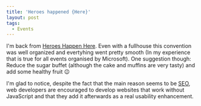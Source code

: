 ```yaml
---
title: 'Heroes happened {Here}'
layout: post
tags:
  - Events
---
```

I'm back from [Heroes Happen Here](http://www.microsoft.com/belux/heroeshappenhere/default.aspx). Even with a fullhouse this convention was well organized and evertyhing went pretty smooth (In my experience that is true for all events organised by Microsoft). One suggestion though: Reduce the sugar buffet (although the cake and muffins are very tasty) and add some healthy fruit 😉

I'm glad to notice, despite the fact that the main reason seems to be [SEO](http://en.wikipedia.org/wiki/Search_engine_optimisation), web developers are encouraged to develop websites that work without JavaScript and that they add it afterwards as a real usability enhancement.
